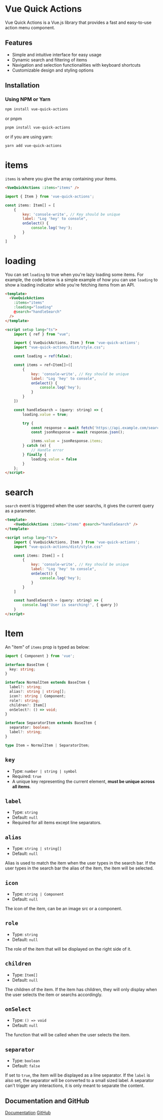 # Vue Quick Actions

Vue Quick Actions is a Vue.js library that provides a fast and easy-to-use action menu component.

## Features

- Simple and intuitive interface for easy usage
- Dynamic search and filtering of items
- Navigation and selection functionalities with keyboard shortcuts
- Customizable design and styling options

## Installation

### Using NPM or Yarn

```bash
npm install vue-quick-actions
```
or pnpm
```bash
pnpm install vue-quick-actions
```
or if you are using yarn:
```bash
yarn add vue-quick-actions
```

# items

`items` is where you give the array containing your items.


```html
<VueQuickActions :items="items" />
```

```js
import { Item } from 'vue-quick-actions';

const items: Item[] = [
    {
        key: 'console-write', // Key should be unique
        label: "Log 'hey' to console",
        onSelect() {
            console.log('hey');
        }
    }
]
```

# loading

You can set `loading` to true when you're lazy loading some items. For example, the code below is a simple example of how you can use `loading` to show a loading indicator while you're fetching items from an API.

```html
<template>
  <VueQuickActions
    :items="items"
    :loading="loading"
    @search="handleSearch"
  />
</template>

<script setup lang="ts">
	import { ref } from "vue";

	import { VueQuickActions, Item } from 'vue-quick-actions';
	import "vue-quick-actions/dist/style.css";

	const loading = ref(false);

	const items = ref<Item[]>([
		{
			key: 'console-write', // Key should be unique
			label: "Log 'hey' to console",
			onSelect() {
				console.log('hey');
			}
		}
	])

	const handleSearch = (query: string) => {
		loading.value = true;

		try {
			const response = await fetch('https://api.example.com/search'); 
			const jsonResponse = await response.json();

			items.value = jsonResponse.items;
		} catch (e) {
			// Handle error
		} finally {
			loading.value = false
		}
	};
</script>
```

# search

`search` event is triggered when the user searchs, it gives the current query as a parameter.

```html
<template>
    <VueQuickActions :items="items" @search="handleSearch" />
</template>

<script setup lang="ts">
    import { VueQuickActions, Item } from 'vue-quick-actions';
    import "vue-quick-actions/dist/style.css"

    const items: Item[] = [
        {
            key: 'console-write', // Key should be unique
            label: "Log 'hey' to console",
            onSelect() {
                console.log('hey');
            }
        }
    ]

    const handleSearch = (query: string) => {
        console.log('User is searching!', { query })
    }
</script>
```

# Item
An "item" of `items` prop is typed as below:

```ts
import { Component } from 'vue';

interface BaseItem {
  key: string;
}

interface NormalItem extends BaseItem {
  label?: string;
  alias?: string | string[];
  icon?: string | Component;
  role?: string;
  children?: Item[]
  onSelect?: () => void;
}

interface SeparatorItem extends BaseItem {
  separator: boolean;
  label?: string;
}

type Item = NormalItem | SeparatorItem;
```

## `key`
- Type: `number | string | symbol` 
- Required: `true`
- A unique key representing the current element, __must be unique across all items__.

## `label`
- Type: `string`
- Default: `null`
- Required for all items except line separators.

## `alias`
- Type: `string | string[]`
- Default: `null`

Alias is used to match the item when the user types in the search bar. If the user types in the search bar the alias of the item, the item will be selected.

## `icon`
- Type: `string | Component`
- Default: `null`

The icon of the item, can be an image src or a component. 

## `role`
- Type: `string`
- Default: `null`

The role of the item that will be displayed on the right side of it. 

## `children`
- Type: `Item[]`
- Default: `null`

The children of the item. If the item has children, they will only display when the user selects the item or searchs accordingly.

## `onSelect`
- Type: `() => void`
- Default: `null`

The function that will be called when the user selects the item.

## `separator`
- Type: `boolean`
- Default: `false`

If set to `true`, the item will be displayed as a line separator. If the `label` is also set, the separator will be converted to a small sized label. A separator can't trigger any interactions, it is only meant to separate the content.

## Documentation and GitHub

[Documentation](https://vuequickactions.vercel.app)
[GitHub](https://github.com/iAli7/vue-quick-actions.git)